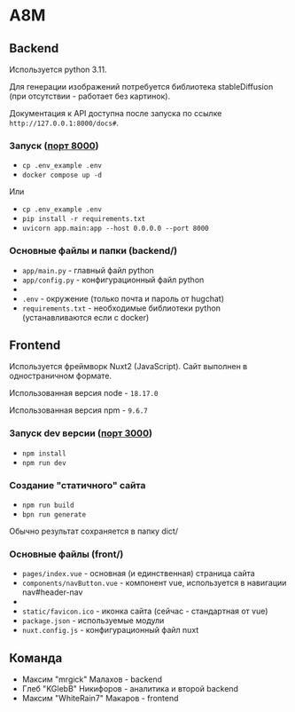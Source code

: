 # A8M

## Backend

Используется python 3.11.

Для генерации изображений потребуется библиотека stableDiffusion (при отсутствии - работает без картинок).

Документация к API доступна после запуска по ссылке `http://127.0.0.1:8000/docs#`.

### Запуск ([порт 8000](http://localhost:8000))

- `cp .env_example .env`
- `docker compose up -d`

Или

- `cp .env_example .env`
- `pip install -r requirements.txt`
- `uvicorn app.main:app --host 0.0.0.0 --port 8000`

### Основные файлы и папки (backend/)

- `app/main.py` - главный файл python
- `app/config.py` - конфигурационный файл python
- 
- `.env` - окружение (только почта и пароль от hugchat)
- `requirements.txt` - необходимые библиотеки python (устанавливаются если с docker)

## Frontend

Используется фреймворк Nuxt2 (JavaScript). Сайт выполнен в одностраничном формате.

Использованная версия node - `18.17.0`

Использованная версия npm - `9.6.7`

### Запуск dev версии ([порт 3000](http://localhost:3000))

- `npm install`
- `npm run dev`

### Создание "статичного" сайта

- `npm run build`
- `bpn run generate`

Обычно результат сохраняется в папку dict/

### Основные файлы (front/)

- `pages/index.vue` - основная (и единственная) страница сайта
- `components/navButton.vue` - компонент vue, используется в навигации nav#header-nav
- 
- `static/favicon.ico` - иконка сайта (сейчас - стандартная от vue)
- `package.json` - используемые модули
- `nuxt.config.js` - конфигурационный файл nuxt

## Команда

- Максим "mrgick" Малахов - backend
- Глеб "KGlebB" Никифоров - аналитика и второй backend
- Максим "WhiteRain7" Макаров - frontend

